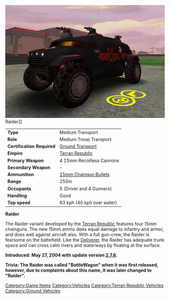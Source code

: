 ![](../images/RaiderPicture.jpg "fig:RaiderPicture.jpg") Raider\]\]

|                            |                                                              |
| -------------------------- | ------------------------------------------------------------ |
| **Type**                   | Medium Transport                                             |
| **Role**                   | Medium Troop Transport                                       |
| **Certification Required** | [Ground Transport](../certifications/Ground_Transport.md)           |
| **Empire**                 | [Terran Republic](../etc/Terran_Republic.md)             |
| **Primary Weapon**         | 4 15mm Recoilless Cannons                                    |
| **Secondary Weapon**       | \-                                                           |
| **Ammunition**             | [15mm Chaingun Bullets](../ammunition/15mm_Chaingun_Bullets.md) |
| **Range**                  | 250m                                                         |
| **Occupants**              | 5 (Driver and 4 Gunners)                                     |
| **Handling**               | Good                                                         |
| **Top speed**              | 63 kph (40 kph over water)                                   |

**Raider**

The Raider variant developed by the [Terran
Republic](../etc/Terran_Republic.md) features four 15mm chainguns. The
new 15mm ammo does equal damage to infantry and armor, and does well
against aircraft also. With a full gun-crew, the Raider is fearsome on
the battefield. Like the [Deliverer](Deliverer.md), the Raider
has adequate trunk space and can cross calm rivers and waterways by
floating at the surface.

**Introduced: May 27, 2004 with update version
[2.7.6](2.md.7.6).**

**Trivia: The Raider was called "BattleWagon" when it was first
released, however, due to complaints about this name, it was later
changed to "Raider".**

[Category:Game Items](Category:Game_Items.md)
[Category:Vehicles](Category:Vehicles.md) [Category:Terran
Republic Vehicles](Category:Terran_Republic_Vehicles.md)
[Category:Ground Vehicles](Category:Ground_Vehicles.md)
